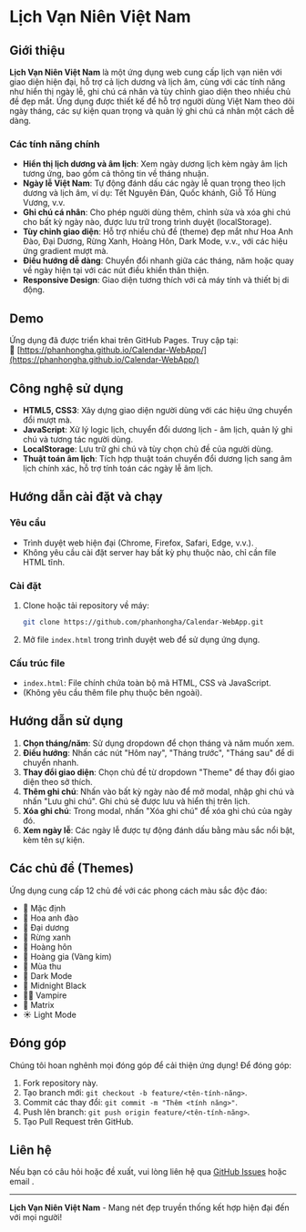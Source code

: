 # Lịch Vạn Niên Việt Nam

## Giới thiệu

**Lịch Vạn Niên Việt Nam** là một ứng dụng web cung cấp lịch vạn niên với giao diện hiện đại, hỗ trợ cả lịch dương và lịch âm, cùng với các tính năng như hiển thị ngày lễ, ghi chú cá nhân và tùy chỉnh giao diện theo nhiều chủ đề đẹp mắt. Ứng dụng được thiết kế để hỗ trợ người dùng Việt Nam theo dõi ngày tháng, các sự kiện quan trọng và quản lý ghi chú cá nhân một cách dễ dàng.

### Các tính năng chính

- **Hiển thị lịch dương và âm lịch**: Xem ngày dương lịch kèm ngày âm lịch tương ứng, bao gồm cả thông tin về tháng nhuận.
- **Ngày lễ Việt Nam**: Tự động đánh dấu các ngày lễ quan trọng theo lịch dương và lịch âm, ví dụ: Tết Nguyên Đán, Quốc khánh, Giỗ Tổ Hùng Vương, v.v.
- **Ghi chú cá nhân**: Cho phép người dùng thêm, chỉnh sửa và xóa ghi chú cho bất kỳ ngày nào, được lưu trữ trong trình duyệt (localStorage).
- **Tùy chỉnh giao diện**: Hỗ trợ nhiều chủ đề (theme) đẹp mắt như Hoa Anh Đào, Đại Dương, Rừng Xanh, Hoàng Hôn, Dark Mode, v.v., với các hiệu ứng gradient mượt mà.
- **Điều hướng dễ dàng**: Chuyển đổi nhanh giữa các tháng, năm hoặc quay về ngày hiện tại với các nút điều khiển thân thiện.
- **Responsive Design**: Giao diện tương thích với cả máy tính và thiết bị di động.

## Demo

Ứng dụng đã được triển khai trên GitHub Pages. Truy cập tại:  
🔗 [https://phanhongha.github.io/Calendar-WebApp/](https://phanhongha.github.io/Calendar-WebApp/)

## Công nghệ sử dụng

- **HTML5, CSS3**: Xây dựng giao diện người dùng với các hiệu ứng chuyển đổi mượt mà.
- **JavaScript**: Xử lý logic lịch, chuyển đổi dương lịch - âm lịch, quản lý ghi chú và tương tác người dùng.
- **LocalStorage**: Lưu trữ ghi chú và tùy chọn chủ đề của người dùng.
- **Thuật toán âm lịch**: Tích hợp thuật toán chuyển đổi dương lịch sang âm lịch chính xác, hỗ trợ tính toán các ngày lễ âm lịch.

## Hướng dẫn cài đặt và chạy

### Yêu cầu
- Trình duyệt web hiện đại (Chrome, Firefox, Safari, Edge, v.v.).
- Không yêu cầu cài đặt server hay bất kỳ phụ thuộc nào, chỉ cần file HTML tĩnh.

### Cài đặt
1. Clone hoặc tải repository về máy:
   ```bash
   git clone https://github.com/phanhongha/Calendar-WebApp.git
   ```
2. Mở file `index.html` trong trình duyệt web để sử dụng ứng dụng.

### Cấu trúc file
- `index.html`: File chính chứa toàn bộ mã HTML, CSS và JavaScript.
- (Không yêu cầu thêm file phụ thuộc bên ngoài).

## Hướng dẫn sử dụng

1. **Chọn tháng/năm**: Sử dụng dropdown để chọn tháng và năm muốn xem.
2. **Điều hướng**: Nhấn các nút "Hôm nay", "Tháng trước", "Tháng sau" để di chuyển nhanh.
3. **Thay đổi giao diện**: Chọn chủ đề từ dropdown "Theme" để thay đổi giao diện theo sở thích.
4. **Thêm ghi chú**: Nhấn vào bất kỳ ngày nào để mở modal, nhập ghi chú và nhấn "Lưu ghi chú". Ghi chú sẽ được lưu và hiển thị trên lịch.
5. **Xóa ghi chú**: Trong modal, nhấn "Xóa ghi chú" để xóa ghi chú của ngày đó.
6. **Xem ngày lễ**: Các ngày lễ được tự động đánh dấu bằng màu sắc nổi bật, kèm tên sự kiện.

## Các chủ đề (Themes)

Ứng dụng cung cấp 12 chủ đề với các phong cách màu sắc độc đáo:
- 🌈 Mặc định
- 🌸 Hoa anh đào
- 🌊 Đại dương
- 🌲 Rừng xanh
- 🌅 Hoàng hôn
- 👑 Hoàng gia (Vàng kim)
- 🍂 Mùa thu
- 🌙 Dark Mode
- 🌚 Midnight Black
- 🧛‍♂️ Vampire
- 💚 Matrix
- ☀️ Light Mode

## Đóng góp

Chúng tôi hoan nghênh mọi đóng góp để cải thiện ứng dụng! Để đóng góp:
1. Fork repository này.
2. Tạo branch mới: `git checkout -b feature/<tên-tính-năng>`.
3. Commit các thay đổi: `git commit -m "Thêm <tính năng>"`.
4. Push lên branch: `git push origin feature/<tên-tính-năng>`.
5. Tạo Pull Request trên GitHub.

## Liên hệ

Nếu bạn có câu hỏi hoặc đề xuất, vui lòng liên hệ qua [GitHub Issues](https://github.com/phanhongha/Calendar-WebApp/issues) hoặc email <your-email>.

---

**Lịch Vạn Niên Việt Nam** - Mang nét đẹp truyền thống kết hợp hiện đại đến với mọi người!

